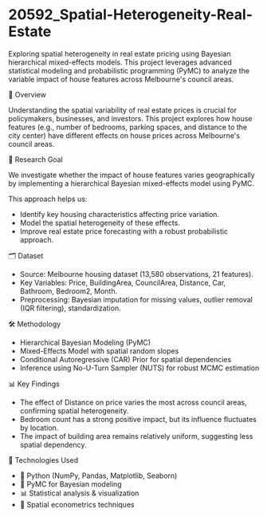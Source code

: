 # 20592_Spatial-Heterogeneity-Real-Estate
Exploring spatial heterogeneity in real estate pricing using Bayesian hierarchical mixed-effects models. This project leverages advanced statistical modeling and probabilistic programming (PyMC) to analyze the variable impact of house features across Melbourne's council areas.

📖 Overview

Understanding the spatial variability of real estate prices is crucial for policymakers, businesses, and investors. 
This project explores how house features (e.g., number of bedrooms, parking spaces, and distance to the city center) have different effects on house prices across Melbourne's council areas.

🎯 Research Goal

We investigate whether the impact of house features varies geographically by implementing a hierarchical Bayesian mixed-effects model using PyMC. 

This approach helps us:
- Identify key housing characteristics affecting price variation.
- Model the spatial heterogeneity of these effects.
- Improve real estate price forecasting with a robust probabilistic approach.

🗂 Dataset

- Source: Melbourne housing dataset (13,580 observations, 21 features).
- Key Variables: Price, BuildingArea, CouncilArea, Distance, Car, Bathroom, Bedroom2, Month.
- Preprocessing: Bayesian imputation for missing values, outlier removal (IQR filtering), standardization.

🛠 Methodology

- Hierarchical Bayesian Modeling (PyMC)
- Mixed-Effects Model with spatial random slopes
- Conditional Autoregressive (CAR) Prior for spatial dependencies
- Inference using No-U-Turn Sampler (NUTS) for robust MCMC estimation

📊 Key Findings

- The effect of Distance on price varies the most across council areas, confirming spatial heterogeneity.
- Bedroom count has a strong positive impact, but its influence fluctuates by location.
- The impact of building area remains relatively uniform, suggesting less spatial dependency.

🚀 Technologies Used

- 🐍 Python (NumPy, Pandas, Matplotlib, Seaborn)
- 🔮 PyMC for Bayesian modeling
- 📊 Statistical analysis & visualization
- 🏡 Spatial econometrics techniques
